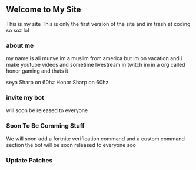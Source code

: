 ## Welcome to My Site
This is my site This is only the first version of the site
and im trash at coding so soz lol

### about me
my name is ali munye im a muslim from america but im on vacation and i make youtube videos and sometime livestream in twitch
im in a org called honor gaming and thats it 

seya Sharp on 60hz
Honor Sharp on 60hz

### invite my bot
will soon be released to everyone

### Soon To Be Comming Stuff
We will soon add a fortnite verification command
and a custom command section the bot will be soon released to everyone soo

### Update Patches
